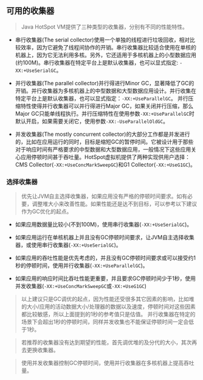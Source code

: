 ## 可用的收集器
> Java HotSpot VM提供了三种类型的收集器，分别有不同的性能特性。

- 串行收集器(The serial collector)使用一个单独的线程进行垃圾回收，相对比较效率，因为它避免了线程间协作的开销。串行收集器比较适合使用在单核的机器上，因为它无法利用多核。另外，它还适用于多核机器上的小型数据应用(约100M)。串行收集器在特定平台上是默认收集器，也可以显式指定: `-XX:+UseSerialGC`。

- 并行收集器(The parallel collector)并行得进行Minor GC，显著降低了GC的开销。并行收集器为多核机器上的中型数据和大型数据应用设计。并行收集在特定平台上是默认收集器，也可以显式指定：`-XX:+UseParallelGC`。
并行压缩特性使得并行收集器可以并行得进行Major GC，如果关闭并行压缩，那么Major GC只能单线程执行。并行压缩特性在使用参数`-XX:+UseParallelGC`时默认开启，如果需要关闭它，使用参数`-XX:-UseParallelOldGC`。

- 并发收集器(The mostly concurrent collector)的大部分工作都是并发进行的，比如在应用运行的同时，目标是缩短GC的暂停时间。它被设计用于那些对于响应时间有严格要求的中型数据和大型数据应用，一般情况下这些应用关心应用停顿时间甚于吞吐量。HotSpot虚拟机提供了两种实现供用户选择：CMS Collector(`-XX:+UseConcMarkSweepGC`)和G1 Collector(`-XX:+UseG1GC`)。

### 选择收集器
> 优先让JVM自主选择收集器，如果应用没有严格的停顿时间要求。如有必要，调整堆大小来改善性能。如果性能还是达不到目标，可以参考以下建议作为GC优化的起点。

- 如果应用数据量比较小(不到100M)，使用串行收集器(`-XX:+UseSerialGC`)。

- 如果应用运行在单核机器上并且没有GC停顿时间要求，让JVM自主选择收集器，或使用串行收集器(`-XX:+UseSerialGC`)。

- 如果应用的吞吐性能是优先考虑的，并且没有GC停顿时间要求或可以接受约1秒的停顿时间，使用并行收集器(`-XX:+UseParallelGC`)。

- 如果应用的响应时间比吞吐性能更重要，并且要求GC停顿时间少于1秒，使用并发收集器(`-XX:+UseConcMarkSweepGC`或`-XX:+UseG1GC`)

> 以上建议只是GC调优的起点，因为性能还受很多其它因素的影响，比如堆的大小/应用的活动数据大小/处理器的数据以及速度，停顿时间对这些因素都比较敏感，所以上面提到的1秒的参考值只是估值。
> 并行收集器在特定的场景下会超出1秒的停顿时间，同样并发收集也不能保证停顿时间一定会低于1秒。

> 若推荐的收集器没有达到期望的性能，首先调优堆的及分代的大小，其次再去更换收集器。

> 使用并发收集器控制GC停顿时间，使用并行收集器在多核机器上提高吞吐量。